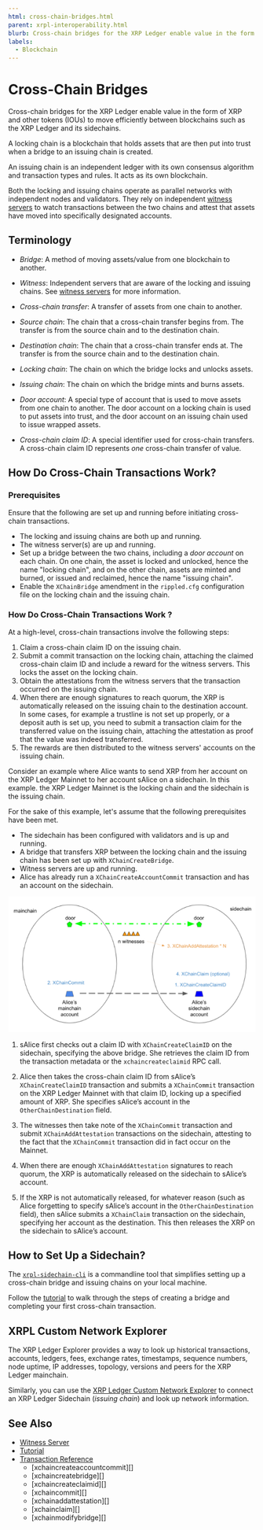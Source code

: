 ```yaml
---
html: cross-chain-bridges.html
parent: xrpl-interoperability.html
blurb: Cross-chain bridges for the XRP Ledger enable value in the form of XRP and other tokens (IOUs) to move efficiently between blockchains.
labels:
  - Blockchain
---
```

# Cross-Chain Bridges

Cross-chain bridges for the XRP Ledger enable value in the form of XRP and other tokens (IOUs) to move efficiently between blockchains such as the XRP Ledger and its sidechains.

A locking chain is a blockchain that holds assets that are then put into trust when a bridge to an issuing chain is created.

An issuing chain is an independent ledger with its own consensus algorithm and transaction types and rules. It acts as its own blockchain.

Both the locking and issuing chains operate as parallel networks with independent nodes and validators. They rely on independent [witness servers](witness-server.html) to watch transactions between the two chains and attest that assets have moved into specifically designated accounts.

## Terminology

* *Bridge*: A method of moving assets/value from one blockchain to another.

* *Witness*: Independent servers that are aware of the locking and issuing chains. See [witness servers](witness-server.html) for more information.

* *Cross-chain transfer*: A transfer of assets from one chain to another.

* *Source chain*: The chain that a cross-chain transfer begins from. The transfer is from the source chain and to the destination chain.

* *Destination chain*: The chain that a cross-chain transfer ends at. The transfer is from the source chain and to the destination chain.

* *Locking chain*: The chain on which the bridge locks and unlocks assets.

* *Issuing chain*: The chain on which the bridge mints and burns assets.

* *Door account*: A special type of account that is used to move assets from one chain to another. The door account on a locking chain is used to put assets into trust, and the door account on an issuing chain used to issue wrapped assets. 

* *Cross-chain claim ID*: A special identifier used for cross-chain transfers. A cross-chain claim ID represents *one* cross-chain transfer of value.

## How Do Cross-Chain Transactions Work?

### Prerequisites

Ensure that the following are set up and running before initiating cross-chain transactions. 

* The locking and issuing chains are both up and running.
* The witness server(s) are up and running.
* Set up a bridge between the two chains, including a _door account_ on each chain. On one chain, the asset is locked and unlocked, hence the name "locking chain", and on the other chain, assets are minted and burned, or issued and reclaimed, hence the name "issuing chain".
* Enable the `XChainBridge` amendment in the `rippled.cfg` configuration file on the locking chain and the issuing chain. 

### How Do Cross-Chain Transactions Work ?
 
At a high-level, cross-chain transactions involve the following steps: 

1. Claim a cross-chain claim ID on the issuing chain.
2. Submit a commit transaction on the locking chain, attaching the claimed cross-chain claim ID and include a reward for the witness servers. This locks the asset on the locking chain.
3. Obtain the attestations from the witness servers that the transaction occurred on the issuing chain.
4. When there are enough signatures to reach quorum, the XRP is automatically released on the issuing chain to the destination account. In some cases, for example a trustline is not set up properly, or a deposit auth is set up, you need to submit a transaction claim for the transferred value on the issuing chain, attaching the attestation as proof that the value was indeed transferred.
6. The rewards are then distributed to the witness servers' accounts on the issuing chain.

Consider an example where Alice wants to send XRP from her account on the XRP Ledger Mainnet to her account sAlice on a sidechain. In this example. the XRP Ledger Mainnet is the locking chain and the sidechain is the issuing chain. 

For the sake of this example, let's assume that the following prerequisites have been met.

* The sidechain has been configured with validators and is up and running.
* A bridge that transfers XRP between the locking chain and the issuing chain has been set up with `XChainCreateBridge`.
* Witness servers are up and running.
* Alice has already run a `XChainCreateAccountCommit` transaction and has an account on the sidechain.

<!-- Add image of just the bridge created-->

![Cross-chain Transactions](img/xrpl-bridging-solution.png "Cross-chain transactions")

1. sAlice first checks out a claim ID with `XChainCreateClaimID` on the sidechain, specifying the above bridge. She retrieves the claim ID from the transaction metadata or the `xchaincreateclaimid` RPC call.

2. Alice then takes the cross-chain claim ID from sAlice’s `XChainCreateClaimID` transaction and submits a `XChainCommit` transaction on the XRP Ledger Mainnet with that claim ID, locking up a specified amount of XRP. She specifies sAlice’s account in the `OtherChainDestination` field.

3. The witnesses then take note of the `XChainCommit` transaction and submit `XChainAddAttestation` transactions on the sidechain, attesting to the fact that the `XChainCommit` transaction did in fact occur on the Mainnet.

4. When there are enough `XChainAddAttestation` signatures to reach quorum, the XRP is automatically released on the sidechain to sAlice’s account.

5. If the XRP is not automatically released, for whatever reason (such as Alice forgetting to specify sAlice’s account in the `OtherChainDestination` field), then sAlice submits a `XChainClaim` transaction on the sidechain, specifying her account as the destination. This then releases the XRP on the sidechain to sAlice’s account.

## How to Set Up a Sidechain? 

The [`xrpl-sidechain-cli`](https://github.com/XRPLF/sidechain-cli) is a commandline tool that simplifies setting up a cross-chain bridge and issuing chains on your local machine. 

Follow the [tutorial](https://github.com/XRPLF/sidechain-cli/blob/main/scripts/tutorial.sh) to walk through the steps of creating a bridge and completing your first cross-chain transaction. 


## XRPL Custom Network Explorer 

The XRP Ledger Explorer provides a way to look up historical transactions, accounts, ledgers, fees, exchange rates, timestamps, sequence numbers, node uptime, IP addresses, topology, versions and peers for the XRP Ledger mainchain. 

Similarly, you can use the [XRP Ledger Custom Network Explorer](https://custom.xrpl.org/) to connect an XRP Ledger Sidechain (_issuing chain_) and look up network information. 


## See Also

- [Witness Server](witness-server.html)
- [Tutorial](https://github.com/XRPLF/sidechain-cli/blob/main/scripts/tutorial.sh)
- [Transaction Reference](transaction-types.html)
    - [xchaincreateaccountcommit][]
    - [xchaincreatebridge][]
    - [xchaincreateclaimid][]
    - [xchaincommit][]
    - [xchainaddattestation][]
    - [xchainclaim][]
    - [xchainmodifybridge][]



